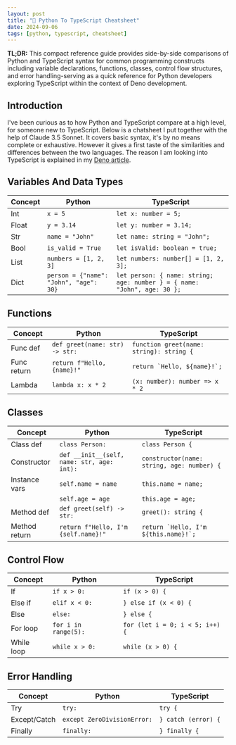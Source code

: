 ```yaml
---
layout: post
title: "📖 Python To TypeScript Cheatsheet"
date: 2024-09-06
tags: [python, typescript, cheatsheet]
---
```


**TL;DR:** This compact reference guide provides side-by-side comparisons of Python and TypeScript syntax for common programming constructs including variable declarations, functions, classes, control flow structures, and error handling-serving as a quick reference for Python developers exploring TypeScript within the context of Deno development.

<!--more-->

## Introduction
I've been curious as to how Python and TypeScript compare at a high level, for someone new to TypeScript. Below is a chatsheet I put together with the help of Claude 3.5 Sonnet. It covers basic syntax, it's by no means complete or exhaustive. However it gives a first taste of the similarities and differences between the two languages. The reason I am looking into TypeScript is explained in my [Deno article](../deno/).

## Variables And Data Types

| Concept | Python | TypeScript |
|-|-|-|
| Int | `x = 5`| `let x: number = 5;`|
| Float | `y = 3.14`| `let y: number = 3.14;`|
| Str | `name = "John"`| `let name: string = "John";`|
| Bool | `is_valid = True`| `let isValid: boolean = true;`|
| List | `numbers = [1, 2, 3]`| `let numbers: number[] = [1, 2, 3];`|
| Dict | `person = {"name": "John", "age": 30}`| `let person: { name: string; age: number } = { name: "John", age: 30 };`|

## Functions 

| Concept | Python | TypeScript |
|-|-|-|
| Func def | `def greet(name: str) -> str:`| `function greet(name: string): string {`|
| Func return | `return f"Hello, {name}!"`| ``return `Hello, ${name}!`;``|
| Lambda | `lambda x: x * 2`| `(x: number): number => x * 2`|

## Classes

| Concept | Python | TypeScript |
|-|-|-|
| Class def | `class Person:`| `class Person {`|
| Constructor | `def __init__(self, name: str, age: int):`| `constructor(name: string, age: number) {`|
| Instance vars | `self.name = name`| `this.name = name;`|
| | `self.age = age`| `this.age = age;`|
| Method def | `def greet(self) -> str:`| `greet(): string {`|
| Method return | `return f"Hello, I'm {self.name}!"`| ``return `Hello, I'm ${this.name}!`;``|

## Control Flow

| Concept | Python | TypeScript |
|-|-|-|
| If | `if x > 0:`| `if (x > 0) {`|
| Else if | `elif x < 0:`| `} else if (x < 0) {`|
| Else | `else:`| `} else {`|
| For loop | `for i in range(5):`| `for (let i = 0; i < 5; i++) {`|
| While loop | `while x > 0:`| `while (x > 0) {`|

## Error Handling

| Concept | Python | TypeScript |
|-|-|-|
| Try | `try:`| `try {`|
| Except/Catch | `except ZeroDivisionError:`| `} catch (error) {`|
| Finally | `finally:`| `} finally {`|

